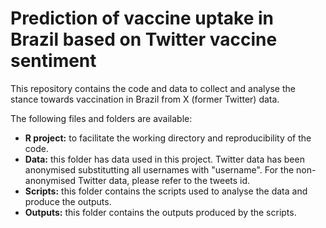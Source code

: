 # Prediction of vaccine uptake in Brazil based on Twitter vaccine sentiment

This repository contains the code and data to collect and analyse the stance towards vaccination in Brazil from X (former Twitter) data.

The following files and folders are available:

* **R project:** to facilitate the working directory and reproducibility of the code.
* **Data:** this folder has data used in this project. Twitter data has been anonymised substitutting all usernames with "username". For the non-anonymised Twitter data, please refer to the tweets id.
* **Scripts:** this folder contains the scripts used to analyse the data and produce the outputs.
* **Outputs:** this folder contains the outputs produced by the scripts.
